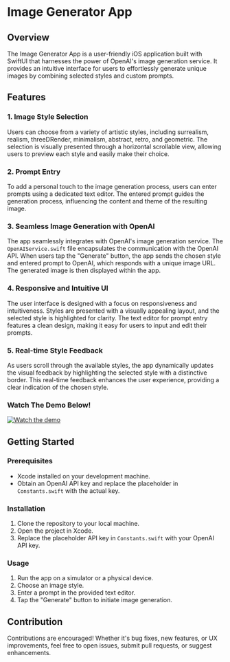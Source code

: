 # Image Generator App

## Overview

The Image Generator App is a user-friendly iOS application built with SwiftUI that harnesses the power of OpenAI's image generation service. It provides an intuitive interface for users to effortlessly generate unique images by combining selected styles and custom prompts.

## Features

### 1. Image Style Selection

Users can choose from a variety of artistic styles, including surrealism, realism, threeDRender, minimalism, abstract, retro, and geometric. The selection is visually presented through a horizontal scrollable view, allowing users to preview each style and easily make their choice.

### 2. Prompt Entry

To add a personal touch to the image generation process, users can enter prompts using a dedicated text editor. The entered prompt guides the generation process, influencing the content and theme of the resulting image.

### 3. Seamless Image Generation with OpenAI

The app seamlessly integrates with OpenAI's image generation service. The `OpenAIService.swift` file encapsulates the communication with the OpenAI API. When users tap the "Generate" button, the app sends the chosen style and entered prompt to OpenAI, which responds with a unique image URL. The generated image is then displayed within the app.

### 4. Responsive and Intuitive UI

The user interface is designed with a focus on responsiveness and intuitiveness. Styles are presented with a visually appealing layout, and the selected style is highlighted for clarity. The text editor for prompt entry features a clean design, making it easy for users to input and edit their prompts.

### 5. Real-time Style Feedback

As users scroll through the available styles, the app dynamically updates the visual feedback by highlighting the selected style with a distinctive border. This real-time feedback enhances the user experience, providing a clear indication of the chosen style.

### Watch The Demo Below!

[![Watch the demo](https://img.youtube.com/vi/RfQn5DESwiM/0.jpg)](https://youtu.be/RfQn5DESwiM)


## Getting Started

### Prerequisites

- Xcode installed on your development machine.
- Obtain an OpenAI API key and replace the placeholder in `Constants.swift` with the actual key.

### Installation

1. Clone the repository to your local machine.
2. Open the project in Xcode.
3. Replace the placeholder API key in `Constants.swift` with your OpenAI API key.

### Usage

1. Run the app on a simulator or a physical device.
2. Choose an image style.
3. Enter a prompt in the provided text editor.
4. Tap the "Generate" button to initiate image generation.

## Contribution

Contributions are encouraged! Whether it's bug fixes, new features, or UX improvements, feel free to open issues, submit pull requests, or suggest enhancements.
